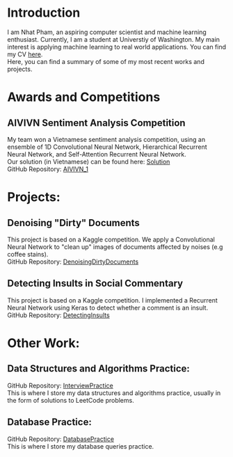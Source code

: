 # Introduction
I am Nhat Pham, an aspiring computer scientist and machine learning enthusiast. Currently, I am a student at Universtiy of Washington. My main interest is applying machine learning to real world applications. You can find my CV [here](CV.pdf).
<br />
Here, you can find a summary of some of my most recent works and projects.
# Awards and Competitions
## AIVIVN Sentiment Analysis Competition
My team won a Vietnamese sentiment analysis competition, using an ensemble of 1D Convolutional Neural Network, Hierarchical Recurrent Neural Network, and Self-Attention Recurrent Neural Network.
<br />
Our solution (in Vietnamese) can be found here: [Solution](https://github.com/nhatsmrt/AIVIVN_1/blob/master/1st%20place%20solution.md)
<br />
GitHub Repository: [AIVIVN_1](https://github.com/nhatsmrt/AIVIVN_1)
# Projects:
## Denoising "Dirty" Documents
This project is based on a Kaggle competition. We apply a Convolutional Neural Network to "clean up" images of documents affected by noises (e.g coffee stains).
<br />
GitHub Repository: [DenoisingDirtyDocuments](https://github.com/nhatsmrt/DenoisingDirtyDocuments)
## Detecting Insults in Social Commentary
This project is based on a Kaggle competition. I implemented a Recurrent Neural Network using Keras to detect whether a comment is an insult.
<br />
GitHub Repository: [DetectingInsults](https://github.com/nhatsmrt/DetectingInsults)
# Other Work:
## Data Structures and Algorithms Practice:
GitHub Repository: [InterviewPractice](https://github.com/nhatsmrt/InterviewPractice)
<br />
This is where I store my data structures and algorithms practice, usually in the form of solutions to LeetCode problems.
## Database Practice:
GitHub Repository: [DatabasePractice](https://github.com/nhatsmrt/DatabasePractice)
<br />
This is where I store my database queries practice.
